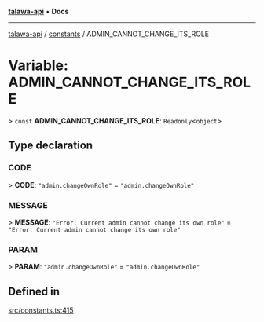 [**talawa-api**](../../README.md) • **Docs**

***

[talawa-api](../../modules.md) / [constants](../README.md) / ADMIN\_CANNOT\_CHANGE\_ITS\_ROLE

# Variable: ADMIN\_CANNOT\_CHANGE\_ITS\_ROLE

\> `const` **ADMIN\_CANNOT\_CHANGE\_ITS\_ROLE**: `Readonly`\<`object`\>

## Type declaration

### CODE

\> **CODE**: `"admin.changeOwnRole"` = `"admin.changeOwnRole"`

### MESSAGE

\> **MESSAGE**: `"Error: Current admin cannot change its own role"` = `"Error: Current admin cannot change its own role"`

### PARAM

\> **PARAM**: `"admin.changeOwnRole"` = `"admin.changeOwnRole"`

## Defined in

[src/constants.ts:415](https://github.com/PalisadoesFoundation/talawa-api/blob/4a88fe62b20ebda9653c55ae8d39d6c6fac8831f/src/constants.ts#L415)
